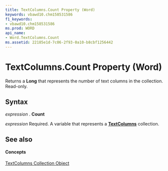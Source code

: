 ```yaml
---
title: TextColumns.Count Property (Word)
keywords: vbawd10.chm158531586
f1_keywords:
- vbawd10.chm158531586
ms.prod: WORD
api_name:
- Word.TextColumns.Count
ms.assetid: 22185e1d-7c06-2f93-0a10-b8cbf1256442
---
```



# TextColumns.Count Property (Word)

Returns a  **Long** that represents the number of text columns in the collection. Read-only.


## Syntax

 _expression_ . **Count**

 _expression_ Required. A variable that represents a **[TextColumns](textcolumns-object-word.md)** collection.


## See also


#### Concepts


[TextColumns Collection Object](textcolumns-object-word.md)

